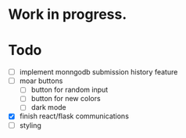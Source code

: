# Work in progress.
 
# Todo
- [ ] implement monngodb submission history feature
- [ ] moar buttons 
    - [ ] button for random input
    - [ ] button for new colors
    - [ ] dark mode
- [x] finish react/flask communications
- [ ] styling